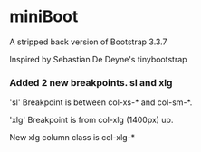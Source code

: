 # miniBoot

A stripped back version of Bootstrap 3.3.7

Inspired by Sebastian De Deyne's tinybootstrap


### Added 2 new breakpoints. sl and xlg

'sl' Breakpoint is between col-xs-* and col-sm-*.

'xlg' Breakpoint is from col-xlg (1400px) up.

New xlg column class is col-xlg-*


